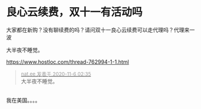 # 良心云续费，双十一有活动吗


大家都在新购？没有聊续费的吗？请问双十一良心云续费可以走代理吗？代理来一波

大半夜不睡觉。

https://www.hostloc.com/thread-762994-1-1.html

<div class="quote"><blockquote><font size="2"><a href="https://www.hostloc.com/forum.php?mod=redirect&amp;goto=findpost&amp;pid=9409758&amp;ptid=763058" target="_blank"><font color="#999999">nat.ee 发表于 2020-11-6 02:35</font></a></font><br />
大半夜不睡觉。</blockquote></div><br />
我在美国。。。。
